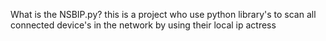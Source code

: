 What is the NSBIP.py?
this is a project who use python library's to scan all connected device's in the network by using their local ip actress